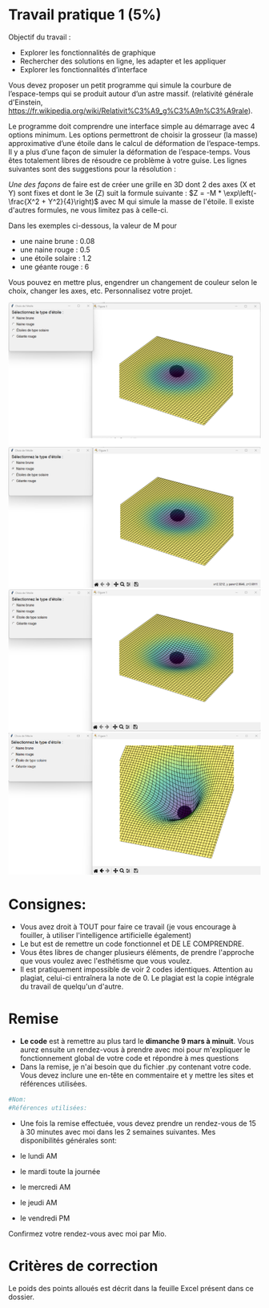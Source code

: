 # Travail pratique 1 (5%)

Objectif du travail :
-	Explorer les fonctionnalités de graphique 
-	Rechercher des solutions en ligne, les adapter et les appliquer
-	Explorer les fonctionnalités d’interface


Vous devez proposer un petit programme qui simule la courbure de l’espace-temps qui se produit autour d’un astre massif. (relativité générale d'Einstein, https://fr.wikipedia.org/wiki/Relativit%C3%A9_g%C3%A9n%C3%A9rale). 

Le programme doit comprendre une interface simple au démarrage avec 4 options minimum. Les options permettront de choisir la grosseur (la masse) approximative d’une étoile dans le calcul de déformation de l’espace-temps. 
Il y a plus d’une façon de simuler la déformation de l’espace-temps. Vous êtes totalement libres de résoudre ce problème à votre guise. Les lignes suivantes sont des suggestions pour la résolution :

*Une des façons* de faire est de créer une grille en 3D dont 2 des axes (X et Y) sont fixes et dont le 3e (Z) suit la formule suivante : $Z = -M * \exp\left(-\frac{X^2 + Y^2}{4}\right)$
avec M qui simule la masse de l'étoile. Il existe d'autres formules, ne vous limitez pas à celle-ci.

Dans les exemples ci-dessous, la valeur de M pour 
- une naine brune : 0.08
- une naine rouge : 0.5
- une étoile solaire : 1.2
- une géante rouge : 6

Vous pouvez en mettre plus, engendrer un changement de couleur selon le choix, changer les axes, etc. Personnalisez votre projet.

![naine brune](img/naine_brune.png)
![naine rouge](img/naine_rouge.png)
![solaire](img/solaire.png)
![géante rouge](img/geante_rouge.png)


# Consignes:

- Vous avez droit à TOUT pour faire ce travail (je vous encourage à fouiller, à utiliser l'intelligence artificielle également)
- Le but est de remettre un code fonctionnel et DE LE COMPRENDRE.
- Vous êtes libres de changer plusieurs éléments, de prendre l'approche que vous voulez avec l'esthétisme que vous voulez. 
- Il est pratiquement impossible de voir 2 codes identiques. Attention au plagiat, celui-ci entraînera la note de 0. Le plagiat est la copie intégrale du travail de quelqu'un d'autre. 



# Remise
- **Le code** est à remettre au plus tard le **dimanche 9 mars à minuit**. Vous aurez ensuite un rendez-vous à prendre avec moi pour m'expliquer le fonctionnement global de votre code et répondre à mes questions
- Dans la remise, je n'ai besoin que du fichier .py contenant votre code. Vous devez inclure une en-tête en commentaire et y mettre les sites et références utilisées.

```py
#Nom:
#Références utilisées:
```

- Une fois la remise effectuée, vous devez prendre un rendez-vous de 15 à 30 minutes avec moi dans les 2 semaines suivantes. Mes disponibilités générales sont:

- le lundi AM
- le mardi toute la journée
- le mercredi AM
- le jeudi AM
- le vendredi PM

Confirmez votre rendez-vous avec moi par Mio.

# Critères de correction

Le poids des points alloués est décrit dans la feuille Excel présent dans ce dossier.
